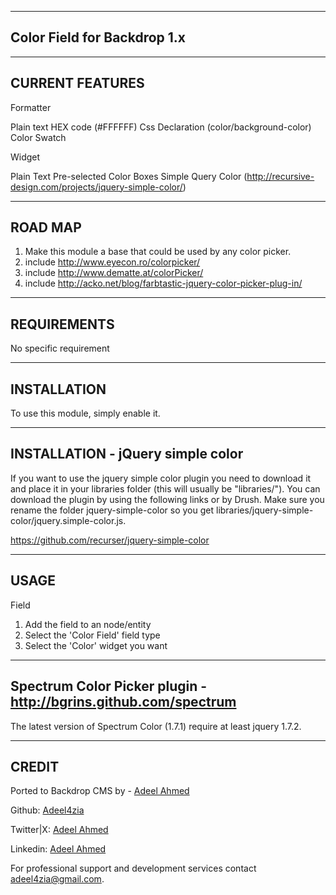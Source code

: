 -------------------------------------------------------------------------------
Color Field for Backdrop 1.x
-------------------------------------------------------------------------------
-----------------------------------------------------------------------------
CURRENT FEATURES
-----------------------------------------------------------------------------
Formatter

  Plain text HEX code (#FFFFFF)
  Css Declaration (color/background-color)
  Color Swatch

Widget

  Plain Text
  Pre-selected Color Boxes
  Simple Query Color (http://recursive-design.com/projects/jquery-simple-color/)

-----------------------------------------------------------------------------
ROAD MAP
-----------------------------------------------------------------------------
1) Make this module a base that could be used by any color picker.
2) include http://www.eyecon.ro/colorpicker/
3) include http://www.dematte.at/colorPicker/
4) include http://acko.net/blog/farbtastic-jquery-color-picker-plug-in/
-----------------------------------------------------------------------------
REQUIREMENTS
-----------------------------------------------------------------------------
No specific requirement

-----------------------------------------------------------------------------
INSTALLATION
-----------------------------------------------------------------------------
To use this module, simply enable it.

-----------------------------------------------------------------------------
INSTALLATION - jQuery simple color
-----------------------------------------------------------------------------
If you want to use the jquery simple color plugin you need to download it and 
place it in your libraries folder (this will usually be "libraries/").
You can download the plugin by using the following links or by Drush.
Make sure you rename the folder jquery-simple-color so you get
libraries/jquery-simple-color/jquery.simple-color.js.

  https://github.com/recurser/jquery-simple-color

-----------------------------------------------------------------------------
USAGE
-----------------------------------------------------------------------------
Field
1. Add the field to an node/entity
2. Select the 'Color Field' field type
3. Select the 'Color' widget you want

-----------------------------------------------------------------------------
Spectrum Color Picker plugin - http://bgrins.github.com/spectrum
-----------------------------------------------------------------------------
The latest version of Spectrum Color (1.7.1) require at least jquery 1.7.2.

-----------------------------------------------------------------------------
CREDIT
-----------------------------------------------------------------------------
Ported to Backdrop CMS by - [Adeel Ahmed](https://github.com/adeel4zia)

Github:   [Adeel4zia](https://github.com/adeel4zia)

Twitter|X: [Adeel Ahmed](https://x.com/adeel4zia)

Linkedin:  [Adeel Ahmed](https://www.linkedin.com/in/adeel4zia)
 
For professional support and development services contact adeel4zia@gmail.com.
